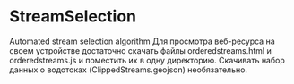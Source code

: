 # StreamSelection
Automated stream selection algorithm
Для просмотра веб-ресурса на своем устройстве достаточно скачать файлы orderedstreams.html и orderedstreams.js и поместить их в одну директорию. 
Скачивать набор данных о водотоках (ClippedStreams.geojson) необязательно.
